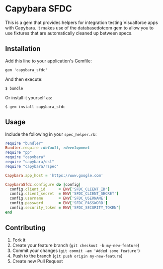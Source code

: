 # Capybara SFDC

This is a gem that provides helpers for integration testing Visualforce apps
with Capybara. It makes use of the databasedotcom gem to allow you to use
fixtures that are automatically cleaned up between specs.

## Installation

Add this line to your application's Gemfile:

    gem 'capybara_sfdc'

And then execute:

    $ bundle

Or install it yourself as:

    $ gem install capybara_sfdc

## Usage

Include the following in your `spec_helper.rb`:

```ruby
require "bundler"
Bundler.require :default, :development
require "pp"
require "capybara"
require "capybara/dsl"
require "capybara/rspec"

Capybara.app_host = 'https://www.google.com'

CapybaraSfdc.configure do |config|
  config.client_id      = ENV['SFDC_CLIENT_ID']
  config.client_secret  = ENV['SFDC_CLIENT_SECRET']
  config.username       = ENV['SFDC_USERNAME']
  config.password       = ENV['SFDC_PASSWORD']
  config.security_token = ENV['SFDC_SECURITY_TOKEN']
end
```


## Contributing

1. Fork it
2. Create your feature branch (`git checkout -b my-new-feature`)
3. Commit your changes (`git commit -am 'Added some feature'`)
4. Push to the branch (`git push origin my-new-feature`)
5. Create new Pull Request
